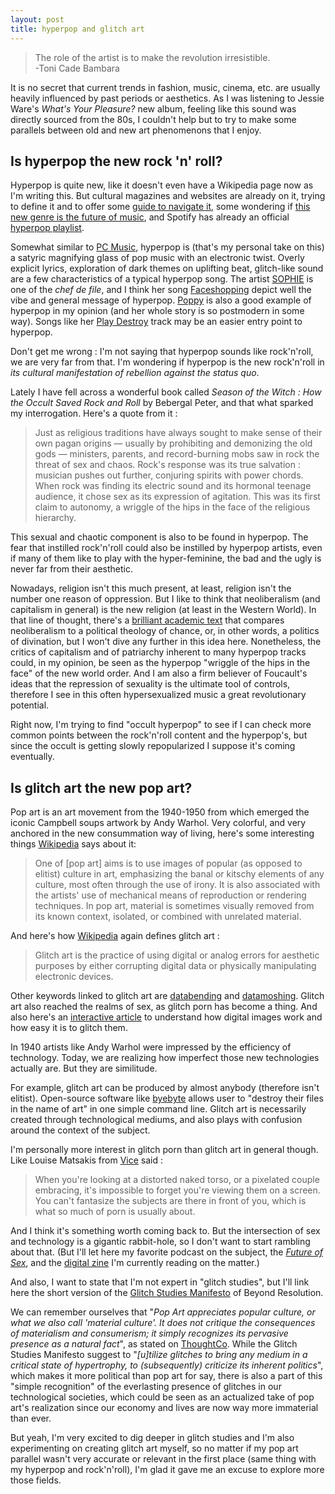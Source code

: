 ```yaml
---
layout: post
title: hyperpop and glitch art
---
```


> The role of the artist is to make the revolution irresistible.   
> -Toni Cade Bambara

It is no secret that current trends in fashion, music, cinema, etc. are usually heavily influenced by past periods or aesthetics. As I was listening to Jessie Ware's *What's Your Pleasure?* new album, feeling like this sound was directly sourced from the 80s, I couldn't help but to try to make some parallels between old and new art phenomenons that I enjoy. 


## Is hyperpop the new rock 'n' roll?

Hyperpop is quite new, like it doesn't even have a Wikipedia page now as I'm writing this. But cultural magazines and websites are already on it, trying to define it and to offer some [guide to navigate it](https://wptsradio.org/intro-to-hyperpop/), some wondering if [this new genre is the future of music](https://www.dailyemerald.com/arts-culture/is-hyper-pop-the-future-of-music/article_7f460e0e-3039-11ea-a922-7727ccb8a1bd.html), and Spotify  has already an official [hyperpop playlist](https://open.spotify.com/playlist/7DrJ92Lc9UaVB1rKM2UGsg).  

Somewhat similar to [PC Music](https://en.wikipedia.org/wiki/PC_Music), hyperpop is (that's my personal take on this) a satyric magnifying glass of pop music with an electronic twist. Overly explicit lyrics, exploration of dark themes on uplifting beat,  glitch-like sound are a few characteristics of a typical hyperpop song. The artist [SOPHIE](https://en.wikipedia.org/wiki/Sophie_(musician)) is one of the _chef de file_, and I think her song [Faceshopping](https://open.spotify.com/track/0y4YmA9UGpQnWdIFbWBHu0?si=QbaVNj_iR0yfM2ptHQOhnQ) depict well the vibe and general message of hyperpop. [Poppy](https://en.wikipedia.org/wiki/Poppy_(entertainer)) is also a good example of hyperpop in my opinion (and her whole story is so postmodern in some way). Songs like her [Play Destroy](spotify:track:3X3FzrA32EbYvu3n3526w4) track may be an easier entry point to hyperpop. 

Don't get me wrong : I'm not saying that hyperpop sounds like rock'n'roll, we are very far from that. I'm wondering if hyperpop is the new rock'n'roll in _its cultural manifestation of rebellion against the status quo_. 

Lately I have fell across a wonderful book called _Season of the Witch : How the Occult Saved Rock and Roll_ by Bebergal Peter, and that what sparked my interrogation. Here's a quote from it :

> Just as religious traditions have always sought to make sense of their own pagan origins — usually by prohibiting and demonizing the old gods — ministers, parents, and record-burning mobs saw in rock the threat of sex and chaos. Rock's response was its true salvation : musician pushes out further, conjuring spirits with power chords. When rock was finding its electric sound and its hormonal teenage audience, it chose sex as its expression of agitation. This was its first claim to autonomy, a wriggle of the hips in the face of the religious hierarchy.

This sexual and chaotic component is also to be found in hyperpop. The fear that instilled rock'n'roll could also be instilled by hyperpop artists, even if many of them like to play with the hyper-feminine, the bad and the ugly is never far from their aesthetic. 

Nowadays, religion isn't this much present, at least, religion isn't the number one reason of oppression. But I like to think that neoliberalism (and capitalism in general) is the new religion (at least in the Western World). In that line of thought, there's a [brilliant academic text]([https://www.nature.com/articles/palcomms201539.pdf](https://www.nature.com/articles/palcomms201539.pdf)) that compares neoliberalism to a political theology of chance, or, in other words, a politics of divination, but I won't dive any further in this idea here. Nonetheless, the critics of capitalism and of patriarchy inherent to many hyperpop tracks could, in my opinion, be seen as the hyperpop "wriggle of the hips in the face" of the new world order. And I am also a firm believer of Foucault's ideas that the repression of sexuality is the ultimate tool of controls, therefore I see in this often hypersexualized music a great revolutionary potential. 

Right now, I'm trying to find "occult hyperpop" to see if I can check more common points between the rock'n'roll content and the hyperpop's, but since the occult is getting slowly repopularized I suppose it's coming eventually. 


## Is glitch art the new pop art?

Pop art is an art movement from the 1940-1950 from which emerged the iconic Campbell soups artwork by Andy Warhol. Very colorful, and very anchored in the new consummation way of living, here's some interesting things [Wikipedia](https://en.wikipedia.org/wiki/Pop_art) says about it: 

> One of [pop art] aims is to use images of popular (as opposed to elitist) culture in art, emphasizing the banal or kitschy elements of any culture, most often through the use of irony. It is also associated with the artists' use of mechanical means of reproduction or rendering techniques. In pop art, material is sometimes visually removed from its known context, isolated, or combined with unrelated material.

And here's how [Wikipedia](https://en.wikipedia.org/wiki/Glitch_art) again defines glitch art : 

> Glitch art is the practice of using digital or analog errors for aesthetic purposes by either corrupting digital data or physically manipulating electronic devices.

Other keywords linked to glitch art are [databending](https://en.wikipedia.org/wiki/Databending) and [datamoshing](http://datamoshing.com/). Glitch art also reached the realms of sex, as glitch porn has become a thing.  And also here's an [interactive article](https://parametric.press/issue-01/unraveling-the-jpeg/?fbclid=IwAR3gqHPZkpKqYjwnsjRn7SriysxWk_FmtP-y1wykZVwvroCUElxk7brN-bo) to understand how digital images work and how easy it is to glitch them.

In 1940 artists like Andy Warhol were impressed by the efficiency of technology. Today, we are realizing how imperfect those new technologies actually are. But they are similitude. 

For example, glitch art can be produced by almost anybody (therefore isn't elitist). Open-source software like [byebyte](https://github.com/wayspurrchen/byebyte) allows user to "destroy their files in the name of art" in one simple command line. Glitch art is necessarily created through technological mediums, and also plays with confusion around the context of the subject. 

I'm personally more interest in glitch porn than glitch art in general though. Like Louise Matsakis from [Vice](https://www.vice.com/en_us/article/7xp35x/glitch-porn-makes-being-naked-on-the-internet-interesting-again) said : 

> When you're looking at a distorted naked torso, or a pixelated couple embracing, it's impossible to forget you're viewing them on a screen. You can't fantasize the subjects are there in front of you, which is what so much of porn is usually about.

And I think it's something worth coming back to. But the intersection of sex and technology is a gigantic rabbit-hole, so I don't want to start rambling about that. (But I'll let here my favorite podcast on the subject, the [_Future of Sex_](https://www.futureofsex.org/podcast), and the [digital zine](https://store.logicmag.io/product/issue-2-sex-digital) I'm currently reading on the matter.)

And also, I want to state that I'm not expert in "glitch studies", but I'll link here the short version of the [Glitch Studies Manifesto](https://beyondresolution.info/Glitch-Studies-Manifesto) of Beyond Resolution.

We can remember ourselves that "*Pop Art appreciates popular culture, or what we also call 'material culture'. It does not critique the consequences of materialism and consumerism; it simply recognizes its pervasive presence as a natural fact*", as stated on [ThoughtCo](https://www.thoughtco.com/pop-art-art-history-183310).  While the Glitch Studies Manifesto suggest to "*[u]tilize glitches to bring any medium in a critical state of hypertrophy, to (subsequently) criticize its inherent politics*", which makes it more political than pop art for say, there is also a part of this "simple recognition" of the everlasting presence of glitches in our technological societies, which could be seen as an actualized take of pop art's realization since our economy and lives are now way more immaterial than ever.

But yeah, I'm very excited to dig deeper in glitch studies and I'm also experimenting on creating glitch art myself, so no matter if my pop art parallel wasn't very accurate or relevant in the first place (same thing with my hyperpop and rock'n'roll), I'm glad it gave me an excuse to explore more those fields.  



